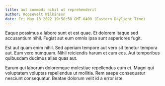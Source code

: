 ```yaml
---
title: aut commodi nihil ut reprehenderit
author: Roosevelt Wilkinson
date: Fri May 13 2022 19:58:50 GMT-0400 (Eastern Daylight Time)
---
```

Eaque possimus a labore sunt et est quae. Et dolorem itaque sed accusantium nihil. Fugiat aut eum omnis ipsa sunt asperiores fugit.

 Est aut quam enim nihil. Sed aperiam tempore aut vero sit tenetur tempora aut. Eum vero numquam. Nihil reiciendis harum et cum eos. Aut temporibus quibusdam ducimus alias quas aut.

 Earum qui laborum doloremque molestiae repellendus eum et. Magni qui voluptatem voluptas repellendus ut mollitia. Rem saepe consequatur nesciunt consequatur. Beatae dolorum velit id a error iste.